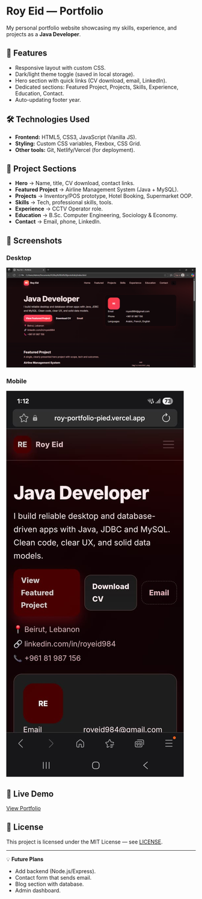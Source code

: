 # Roy Eid — Portfolio

My personal portfolio website showcasing my skills, experience, and projects as a **Java Developer**.

## 🚀 Features
- Responsive layout with custom CSS.
- Dark/light theme toggle (saved in local storage).
- Hero section with quick links (CV download, email, LinkedIn).
- Dedicated sections: Featured Project, Projects, Skills, Experience, Education, Contact.
- Auto-updating footer year.

## 🛠️ Technologies Used
- **Frontend:** HTML5, CSS3, JavaScript (Vanilla JS).
- **Styling:** Custom CSS variables, Flexbox, CSS Grid.
- **Other tools:** Git, Netlify/Vercel (for deployment).

## 📂 Project Sections
- **Hero** → Name, title, CV download, contact links.
- **Featured Project** → Airline Management System (Java + MySQL).
- **Projects** → Inventory/POS prototype, Hotel Booking, Supermarket OOP.
- **Skills** → Tech, professional skills, tools.
- **Experience** → CCTV Operator role.
- **Education** → B.Sc. Computer Engineering, Sociology & Economy.
- **Contact** → Email, phone, LinkedIn.

## 📸 Screenshots
### Desktop
![Desktop Screenshot](assets/screenshots/desktop.png)

### Mobile
![Mobile Screenshot](assets/screenshots/mobile.png)


## 🔗 Live Demo
[View Portfolio](https://your-deployment-link.com)

## 📄 License
This project is licensed under the MIT License — see [LICENSE](./LICENSE).

---
💡 **Future Plans**
- Add backend (Node.js/Express).
- Contact form that sends email.
- Blog section with database.
- Admin dashboard.
